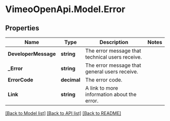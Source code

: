 # VimeoOpenApi.Model.Error
## Properties

Name | Type | Description | Notes
------------ | ------------- | ------------- | -------------
**DeveloperMessage** | **string** | The error message that technical users receive. | 
**_Error** | **string** | The error message that general users receive. | 
**ErrorCode** | **decimal** | The error code. | 
**Link** | **string** | A link to more information about the error. | 

[[Back to Model list]](../README.md#documentation-for-models) [[Back to API list]](../README.md#documentation-for-api-endpoints) [[Back to README]](../README.md)

